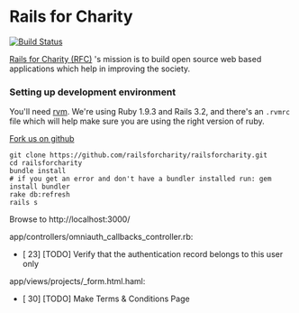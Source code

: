 # Rails for Charity


[![Build Status](https://secure.travis-ci.org/railsforcharity/railsforcharity.png)](http://travis-ci.org/railsforcharity/railsforcharity)

[Rails for Charity (RFC)](http://railsforcharity.com) 's mission is to build open source web based applications which help in improving the society.




### Setting up development environment


You'll need [rvm](http://rvm.beginrescueend.com).  We're using Ruby 1.9.3 and Rails 3.2, and there's an `.rvmrc` file which will help make sure you are using the right version of ruby.

[Fork us on github](https://github.com/railsforcharity/railsforcharity)

```
git clone https://github.com/railsforcharity/railsforcharity.git
cd railsforcharity
bundle install
# if you get an error and don't have a bundler installed run: gem install bundler
rake db:refresh
rails s
```

Browse to http://localhost:3000/

app/controllers/omniauth_callbacks_controller.rb:
  * [ 23] [TODO] Verify that the authentication record belongs to this user only

app/views/projects/_form.html.haml:
  * [ 30] [TODO] Make Terms & Conditions Page
